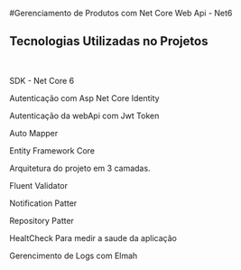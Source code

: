#Gerenciamento de Produtos com Net Core Web Api - Net6
<h2>Tecnologias Utilizadas no Projetos</h2> 
<br />
<p>SDK - Net Core 6</p>
<p>Autenticação com Asp Net Core Identity</p>
<p>Autenticação da webApi com Jwt Token</p>
<p>Auto Mapper</p>
<p>Entity Framework Core</p>
<p>Arquitetura do projeto em 3 camadas.</p>
<p>Fluent Validator</p>
<p>Notification Patter</p>
<p>Repository Patter</p>
<p>HealtCheck Para medir a saude da aplicação</p>
<p>Gerencimento de Logs com Elmah</p>







